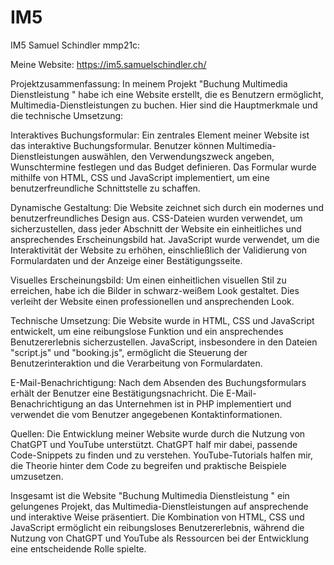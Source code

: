 # IM5

IM5 Samuel Schindler mmp21c:

Meine Website: https://im5.samuelschindler.ch/

Projektzusammenfassung:
In meinem Projekt "Buchung Multimedia Dienstleistung " habe ich eine Website erstellt, die es Benutzern ermöglicht, Multimedia-Dienstleistungen zu buchen. Hier sind die Hauptmerkmale und die technische Umsetzung:

Interaktives Buchungsformular:
Ein zentrales Element meiner Website ist das interaktive Buchungsformular. Benutzer können Multimedia-Dienstleistungen auswählen, den Verwendungszweck angeben, Wunschtermine festlegen und das Budget definieren. Das Formular wurde mithilfe von HTML, CSS und JavaScript implementiert, um eine benutzerfreundliche Schnittstelle zu schaffen.

Dynamische Gestaltung:
Die Website zeichnet sich durch ein modernes und benutzerfreundliches Design aus. CSS-Dateien wurden verwendet, um sicherzustellen, dass jeder Abschnitt der Website ein einheitliches und ansprechendes Erscheinungsbild hat. JavaScript wurde verwendet, um die Interaktivität der Website zu erhöhen, einschließlich der Validierung von Formulardaten und der Anzeige einer Bestätigungsseite.

Visuelles Erscheinungsbild:
Um einen einheitlichen visuellen Stil zu erreichen, habe ich die Bilder in schwarz-weißem Look gestaltet. Dies verleiht der Website einen professionellen und ansprechenden Look.

Technische Umsetzung:
Die Website wurde in HTML, CSS und JavaScript entwickelt, um eine reibungslose Funktion und ein ansprechendes Benutzererlebnis sicherzustellen. JavaScript, insbesondere in den Dateien "script.js" und "booking.js", ermöglicht die Steuerung der Benutzerinteraktion und die Verarbeitung von Formulardaten.

E-Mail-Benachrichtigung:
Nach dem Absenden des Buchungsformulars erhält der Benutzer eine Bestätigungsnachricht. Die E-Mail-Benachrichtigung an das Unternehmen ist in PHP implementiert und verwendet die vom Benutzer angegebenen Kontaktinformationen.

Quellen:
Die Entwicklung meiner Website wurde durch die Nutzung von ChatGPT und YouTube unterstützt. ChatGPT half mir dabei, passende Code-Snippets zu finden und zu verstehen. YouTube-Tutorials halfen mir, die Theorie hinter dem Code zu begreifen und praktische Beispiele umzusetzen.

Insgesamt ist die Website "Buchung Multimedia Dienstleistung " ein gelungenes Projekt, das Multimedia-Dienstleistungen auf ansprechende und interaktive Weise präsentiert. Die Kombination von HTML, CSS und JavaScript ermöglicht ein reibungsloses Benutzererlebnis, während die Nutzung von ChatGPT und YouTube als Ressourcen bei der Entwicklung eine entscheidende Rolle spielte.

